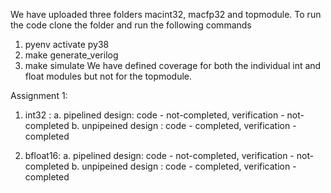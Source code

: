 We have uploaded three folders macint32, macfp32 and topmodule. 
To run the code clone the folder and run the following commands 
  1. pyenv activate py38
  2. make generate_verilog
  3. make simulate
We have defined coverage for both the individual int and float modules but not for the topmodule. 

Assignment 1:

1. int32 :
  a. pipelined design: code - not-completed, verification - not-completed
  b. unpipeined design : code - completed, verification - completed

2. bfloat16:
  a. pipelined design: code - not-completed, verification - not-completed
  b. unpipeined design : code - completed, verification - completed

